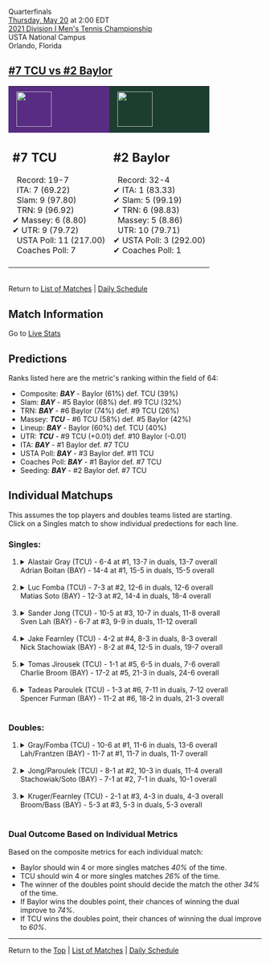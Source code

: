 Quarterfinals[](#top)<a name="top"></a>  
[Thursday, May 20](../../schedule/05-20.md) at 2:00 EDT  
[2021 Division I Men's Tennis Championship](../index.md)  
USTA National Campus  
Orlando, Florida  
## [#7 TCU vs #2 Baylor](https://www.ncaa.com/game/5833429)  

<table><tr style="background-color: #d9d9d9 !important"><td style="background-color: #582C83 !important"><img src="https://www.ncaa.com/sites/default/files/images/logos/schools/t/tcu.70.png" width="70" height="70" style="padding: 8px;" /></td><td style="background-color: #1B3E30 !important"><img src="https://www.ncaa.com/sites/default/files/images/logos/schools/b/baylor.70.png" width="70" height="70" style="padding: 8px;" /></td></tr><tr>
<td>  

<h2>#7 TCU</h2>  
&nbsp; Record: 19-7<br>  
&nbsp; ITA: 7 (69.22)<br>  
&nbsp; Slam: 9 (97.80)<br>  
&nbsp; TRN: 9 (96.92)<br>  
&#10004; Massey: 6 (8.80)<br>  
&#10004; UTR: 9 (79.72)<br>  
&nbsp; USTA Poll: 11 (217.00)<br>  
&nbsp; Coaches Poll: 7<br>  
<br>  

</td>
<td>  

<h2>#2 Baylor</h2>  
&nbsp; Record: 32-4<br>  
&#10004; ITA: 1 (83.33)<br>  
&#10004; Slam: 5 (99.19)<br>  
&#10004; TRN: 6 (98.83)<br>  
&nbsp; Massey: 5 (8.86)<br>  
&nbsp; UTR: 10 (79.71)<br>  
&#10004; USTA Poll: 3 (292.00)<br>  
&#10004; Coaches Poll: 1<br>  
<br>  

</td>
</tr></table>  


<br>Return to [List of Matches](../index.md) &#124; [Daily Schedule](../../schedule/05-20.md)

## Match Information  
Go to [Live Stats](http://scores.tennisticker.de/usa/ustanc/conf/lp.html?lid=83)  

## Predictions  

Ranks listed here are the metric's ranking within the field of 64:  
- Composite: ***BAY*** - Baylor (61%) def. TCU (39%)  
- Slam: ***BAY*** - #5 Baylor (68%) def. #9 TCU (32%)  
- TRN: ***BAY*** - #6 Baylor (74%) def. #9 TCU (26%)  
- Massey: ***TCU*** - #6 TCU (58%) def. #5 Baylor (42%)  
- Lineup: ***BAY*** - Baylor (60%) def. TCU (40%)  
- UTR: ***TCU*** - #9 TCU (+0.01) def. #10 Baylor (-0.01)  
- ITA: ***BAY*** - #1 Baylor def. #7 TCU  
- USTA Poll: ***BAY*** - #3 Baylor def. #11 TCU  
- Coaches Poll: ***BAY*** - #1 Baylor def. #7 TCU  
- Seeding: ***BAY*** - #2 Baylor def. #7 TCU  

## Individual Matchups  
This assumes the top players and doubles teams listed are starting.  
Click on a Singles match to show individual predections for each line.  

### Singles:  

<ol>
<li><details>
<summary markdown="span">Alastair Gray (TCU) - 6-4 at #1, 13-7 in duals, 13-7 overall<br>Adrian Boitan (BAY) - 14-4 at #1, 15-5 in duals, 15-5 overall</summary>
<h4>Predictions</h4><ul>
<li>Composite: <b><i>TCU</i></b> - Gray (51%) def. Boitan (49%)</li>  
<li>Slam: <b><i>BAY</i></b> - Boitan (59%) def. Gray (41%)</li>  
<li>TRN: <b><i>BAY</i></b> - Boitan (60%) def. Gray (40%)</li>  
<li>Massey: <b><i>TCU</i></b> - Gray (51%) def. Boitan (49%)</li>  
<li>UTR: <b><i>TCU</i></b> - Gray (68%) def. Boitan (32%)</li>  
<li>ITA: <b><i>TCU</i></b> - Gray (40.15) def. Boitan (31.04)</li>  
</ul>
</details>&nbsp;</li>
<li><details>
<summary markdown="span">Luc Fomba (TCU) - 7-3 at #2, 12-6 in duals, 12-6 overall<br>Matias Soto (BAY) - 12-3 at #2, 14-4 in duals, 18-4 overall</summary>
<h4>Predictions</h4><ul>
<li>Composite: <b><i>BAY</i></b> - Soto (62%) def. Fomba (38%)</li>  
<li>Slam: <b><i>BAY</i></b> - Soto (58%) def. Fomba (42%)</li>  
<li>TRN: <b><i>BAY</i></b> - Soto (58%) def. Fomba (42%)</li>  
<li>Massey: <b><i>BAY</i></b> - Soto (52%) def. Fomba (48%)</li>  
<li>UTR: <b><i>BAY</i></b> - Soto (79%) def. Fomba (21%)</li>  
<li>ITA: <b><i>BAY</i></b> - Soto (41.70) def. Fomba (35.12)</li>  
</ul>
</details>&nbsp;</li>
<li><details>
<summary markdown="span">Sander Jong (TCU) - 10-5 at #3, 10-7 in duals, 11-8 overall<br>Sven Lah (BAY) - 6-7 at #3, 9-9 in duals, 11-12 overall</summary>
<h4>Predictions</h4><ul>
<li>Composite: <b><i>TCU</i></b> - Jong (76%) def. Lah (24%)</li>  
<li>Slam: <b><i>TCU</i></b> - Jong (69%) def. Lah (31%)</li>  
<li>TRN: <b><i>TCU</i></b> - Jong (77%) def. Lah (23%)</li>  
<li>Massey: <b><i>TCU</i></b> - Jong (75%) def. Lah (25%)</li>  
<li>UTR: <b><i>TCU</i></b> - Jong (82%) def. Lah (18%)</li>  
<li>ITA: <b><i>TCU</i></b> - Jong (11.43) def. Lah (4.25)</li>  
</ul>
</details>&nbsp;</li>
<li><details>
<summary markdown="span">Jake Fearnley (TCU) - 4-2 at #4, 8-3 in duals, 8-3 overall<br>Nick Stachowiak (BAY) - 8-2 at #4, 12-5 in duals, 19-7 overall</summary>
<h4>Predictions</h4><ul>
<li>Composite: <b><i>TCU</i></b> - Fearnley (61%) def. Stachowiak (39%)</li>  
<li>Slam: <b><i>TCU</i></b> - Fearnley (58%) def. Stachowiak (42%)</li>  
<li>TRN: <b><i>TCU</i></b> - Fearnley (65%) def. Stachowiak (35%)</li>  
<li>Massey: <b><i>TCU</i></b> - Fearnley (54%) def. Stachowiak (46%)</li>  
<li>UTR: <b><i>TCU</i></b> - Fearnley (68%) def. Stachowiak (32%)</li>  
<li>ITA: <b><i>TCU</i></b> - Fearnley (5.67) def. Stachowiak (3.38)</li>  
</ul>
</details>&nbsp;</li>
<li><details>
<summary markdown="span">Tomas Jirousek (TCU) - 1-1 at #5, 6-5 in duals, 7-6 overall<br>Charlie Broom (BAY) - 17-2 at #5, 21-3 in duals, 24-6 overall</summary>
<h4>Predictions</h4><ul>
<li>Composite: <b><i>BAY</i></b> - Broom (64%) def. Jirousek (36%)</li>  
<li>Slam: <b><i>BAY</i></b> - Broom (57%) def. Jirousek (43%)</li>  
<li>TRN: <b><i>BAY</i></b> - Broom (64%) def. Jirousek (36%)</li>  
<li>Massey: <b><i>BAY</i></b> - Broom (60%) def. Jirousek (40%)</li>  
<li>UTR: <b><i>BAY</i></b> - Broom (74%) def. Jirousek (26%)</li>  
<li>ITA: <b><i>TCU</i></b> - Jirousek (6.98) def. Broom (3.72)</li>  
</ul>
</details>&nbsp;</li>
<li><details>
<summary markdown="span">Tadeas Paroulek (TCU) - 1-3 at #6, 7-11 in duals, 7-12 overall<br>Spencer Furman (BAY) - 11-2 at #6, 18-2 in duals, 21-3 overall</summary>
<h4>Predictions</h4><ul>
<li>Composite: <b><i>BAY</i></b> - Furman (82%) def. Paroulek (18%)</li>  
<li>Slam: <b><i>BAY</i></b> - Furman (74%) def. Paroulek (26%)</li>  
<li>TRN: <b><i>BAY</i></b> - Furman (87%) def. Paroulek (13%)</li>  
<li>Massey: <b><i>BAY</i></b> - Furman (81%) def. Paroulek (19%)</li>  
<li>UTR: <b><i>BAY</i></b> - Furman (85%) def. Paroulek (15%)</li>  
<li>ITA: <b><i>BAY</i></b> - Furman (4.24) def. Paroulek (1.35)</li>  
</ul>
</details>&nbsp;</li>
</ol>

### Doubles:  

<ol>
<li><details>
<summary markdown="span">Gray/Fomba (TCU) - 10-6 at #1, 11-6 in duals, 13-6 overall<br>Lah/Frantzen (BAY) - 11-7 at #1, 11-7 in duals, 11-7 overall</summary>
<br>Sorry, we don't have any metrics for this match
</details>&nbsp;</li>
<li><details>
<summary markdown="span">Jong/Paroulek (TCU) - 8-1 at #2, 10-3 in duals, 11-4 overall<br>Stachowiak/Soto (BAY) - 7-1 at #2, 7-1 in duals, 10-1 overall</summary>
<br>Sorry, we don't have any metrics for this match
</details>&nbsp;</li>
<li><details>
<summary markdown="span">Kruger/Fearnley (TCU) - 2-1 at #3, 4-3 in duals, 4-3 overall<br>Broom/Bass (BAY) - 5-3 at #3, 5-3 in duals, 5-3 overall</summary>
<br>Sorry, we don't have any metrics for this match
</details>&nbsp;</li>
</ol>

### Dual Outcome Based on Individual Metrics  
  
Based on the composite metrics for each individual match:  
- Baylor should win 4 or more singles matches *40%* of the time.  
- TCU should win 4 or more singles matches *26%* of the time.  
- The winner of the doubles point should decide the match the other *34%* of the time.  
- If Baylor wins the doubles point, their chances of winning the dual improve to *74%*.  
- If TCU wins the doubles point, their chances of winning the dual improve to *60%*.  
  
------

Return to the [Top](#top) &#124; [List of Matches](../index.md) &#124; [Daily Schedule](../../schedule/05-20.md)  
